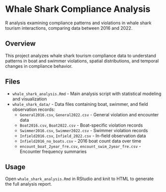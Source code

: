 # Whale Shark Compliance Analysis

R analysis examining compliance patterns and violations in whale shark tourism interactions, comparing data between 2016 and 2022.

## Overview

This project analyzes whale shark tourism compliance data to understand patterns in boat and swimmer violations, spatial distributions, and temporal changes in compliance behavior.

## Files

- `whale_shark_analysis.Rmd` - Main analysis script with statistical modeling and visualization
- `whale_shark_data/` - Data files containing boat, swimmer, and field observation records:
  - `General2016.csv`, `General2022.csv` - General violation and encounter data
  - `Boat2016.csv`, `Boat2022.csv` - Boat-specific violation records
  - `Swimmer2016.csv`, `Swimmer2022.csv` - Swimmer violation records
  - `Infield2016.csv`, `Infield_2022.csv` - In-field observation data
  - `Infield2016_no_boats.csv` - 2016 boat count data over time
  - `encount_boat_2year_fre.csv`, `encount_swim_2year_fre.csv` - Encounter frequency summaries


## Usage

Open `whale_shark_analysis.Rmd` in RStudio and knit to HTML to generate the full analysis report.

